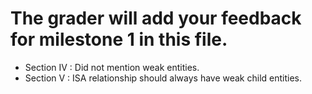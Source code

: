 # The grader will add your feedback for milestone 1 in this file.
* Section IV : Did not mention weak entities.
* Section V : ISA relationship should always have weak child entities. 
